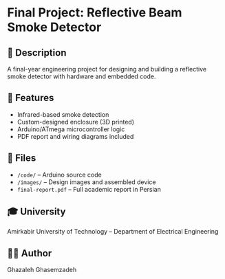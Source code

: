 # Final Project: Reflective Beam Smoke Detector

## 🔧 Description
A final-year engineering project for designing and building a reflective smoke detector with hardware and embedded code.

## 🧠 Features
- Infrared-based smoke detection
- Custom-designed enclosure (3D printed)
- Arduino/ATmega microcontroller logic
- PDF report and wiring diagrams included

## 📁 Files
- `/code/` – Arduino source code
- `/images/` – Design images and assembled device
- `final-report.pdf` – Full academic report in Persian

## 🎓 University
Amirkabir University of Technology – Department of Electrical Engineering

## 👩‍💻 Author
Ghazaleh Ghasemzadeh
